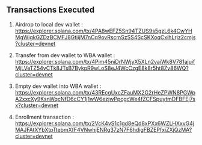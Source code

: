 ## Transactions Executed
1. Airdrop to local dev wallet : https://explorer.solana.com/tx/4PA8wEFZ5Sn94TZUS9s5gzL6k4CwYHMgWigkGZDzBCMFJ8GtiijM7nCq9ovRscmSzSS4ScSKXoqCxihLrjz2cmjs?cluster=devnet

 
2. Transfer from dev wallet to WBA wallet : https://explorer.solana.com/tx/4Pim45niDrNWjyX5XLn2vaiWk8V781ajuifMjLVeTZ54vCTk8JTsB7BykpR9wLoS8eJ4WcCzgE8k8r5ht8Zv86WQ?cluster=devnet

3. Empty dev wallet into WBA wallet : https://explorer.solana.com/tx/43REcgUxcZFauMX2G2rHeZPWN8PGWpA2xxcXy9KsnWqcNfD6cCY1j1wW6ezjwPpcgcWe4fZCFSpuytmDFBFEj7sx?cluster=devnet 

4. Enrollment transaction : https://explorer.solana.com/tx/2VcK4vS1c1gd8eQd8xPXx6WZLHXxvG4jMAJFAtXYbXtpTtebmXfF4VNwhjENRg37zN7F6hdigFBZEPfxiZXjQzMA?cluster=devnet